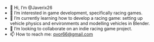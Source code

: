 - 👋 Hi, I’m @Javerix26
- 👀 I’m interested in game development, specifically racing games.
- 🌱 I’m currently learning how to develop a racing game: setting up vehicle physics and environments and modelling vehicles in Blender.
- 💞️ I’m looking to collaborate on an indie racing game project.
- 📫 How to reach me: qvor66@gmail.com

<!---
Javerix26/Javerix26 is a ✨ special ✨ repository because its `README.md` (this file) appears on your GitHub profile.
You can click the Preview link to take a look at your changes.
--->
